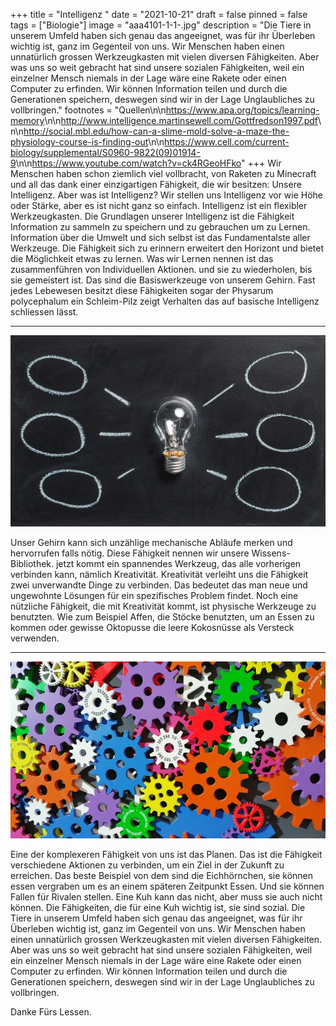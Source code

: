 +++
title = "Intelligenz "
date = "2021-10-21"
draft = false
pinned = false
tags = ["Biologie"]
image = "aaa4101-1-1-.jpg"
description = "Die Tiere in unserem Umfeld haben sich genau das angeeignet, was für ihr Überleben wichtig ist, ganz im Gegenteil von uns. Wir Menschen haben einen unnatürlich grossen Werkzeugkasten mit vielen diversen Fähigkeiten. Aber was uns so weit gebracht hat sind unsere sozialen Fähigkeiten, weil ein einzelner Mensch niemals in der Lage wäre eine Rakete oder einen Computer zu erfinden. Wir können Information teilen und durch die Generationen speichern, deswegen sind wir in der Lage Unglaubliches zu vollbringen."
footnotes = "Quellen[](http://social.mbl.edu/how-can-a-slime-mold-solve-a-maze-the-physiology-course-is-finding-out)\n\n<https://www.apa.org/topics/learning-memory>\n\n<http://www.intelligence.martinsewell.com/Gottfredson1997.pdf>\n\n<http://social.mbl.edu/how-can-a-slime-mold-solve-a-maze-the-physiology-course-is-finding-out>\n\n<https://www.cell.com/current-biology/supplemental/S0960-9822(09)01914-9>\n\n<https://www.youtube.com/watch?v=ck4RGeoHFko>"
+++
Wir Menschen haben schon ziemlich viel vollbracht, von Raketen zu Minecraft und all das dank einer einzigartigen Fähigkeit, die wir besitzen: Unsere Intelligenz. Aber was ist Intelligenz? Wir stellen uns Intelligenz vor wie Höhe oder Stärke, aber es ist nicht ganz so einfach. Intelligenz ist ein flexibler Werkzeugkasten. Die Grundlagen unserer Intelligenz ist die Fähigkeit Information zu sammeln zu speichern und zu gebrauchen um zu Lernen. Information über die Umwelt und sich selbst ist das Fundamentalste aller Werkzeuge. Die Fähigkeit sich zu erinnern erweitert den Horizont und bietet die Möglichkeit etwas zu lernen. Was wir Lernen nennen ist das zusammenführen von Individuellen Aktionen. und sie zu wiederholen, bis sie gemeistert ist. Das sind die Basiswerkzeuge von unserem Gehirn. Fast jedes Lebewesen besitzt diese Fähigkeiten sogar der Physarum polycephalum ein Schleim-Pilz zeigt Verhalten das auf basische Intelligenz schliessen lässt.

- - -

![](pexels-pixabay-355948.jpg)

Unser Gehirn kann sich unzählige mechanische Abläufe merken und hervorrufen falls nötig. Diese Fähigkeit nennen wir unsere Wissens-Bibliothek. jetzt kommt ein spannendes Werkzeug, das alle vorherigen verbinden kann, nämlich Kreativität. Kreativität verleiht uns die Fähigkeit zwei unverwandte Dinge zu verbinden. Das bedeutet das man neue und ungewohnte Lösungen für ein spezifisches Problem findet. Noch eine nützliche Fähigkeit, die mit Kreativität kommt, ist physische Werkzeuge zu benutzten. Wie zum Beispiel Affen, die Stöcke benutzten, um an Essen zu kommen oder gewisse Oktopusse die leere Kokosnüsse als Versteck verwenden.

- - -

![](pexels-digital-buggu-171198.jpg)

Eine der komplexeren Fähigkeit von uns ist das Planen. Das ist die Fähigkeit verschiedene Aktionen zu verbinden, um ein Ziel in der Zukunft zu erreichen. Das beste Beispiel von dem sind die Eichhörnchen, sie können essen vergraben um es an einem späteren Zeitpunkt Essen. Und sie können Fallen für Rivalen stellen. Eine Kuh kann das nicht, aber muss sie auch nicht können. Die Fähigkeiten, die für eine Kuh wichtig ist, sie sind sozial. Die Tiere in unserem Umfeld haben sich genau das angeeignet, was für ihr Überleben wichtig ist, ganz im Gegenteil von uns. Wir Menschen haben einen unnatürlich grossen Werkzeugkasten mit vielen diversen Fähigkeiten. Aber was uns so weit gebracht hat sind unsere sozialen Fähigkeiten, weil ein einzelner Mensch niemals in der Lage wäre eine Rakete oder einen Computer zu erfinden. Wir können Information teilen und durch die Generationen speichern, deswegen sind wir in der Lage Unglaubliches zu vollbringen.

Danke Fürs Lessen.